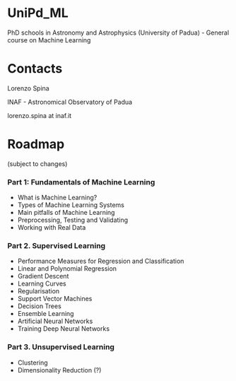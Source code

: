 # UniPd_ML
PhD schools in Astronomy and Astrophysics (University of Padua) - General course on Machine Learning

# Contacts
Lorenzo Spina

INAF - Astronomical Observatory of Padua

lorenzo.spina at inaf.it

# Roadmap 
(subject to changes)

### Part 1: Fundamentals of Machine Learning
- What is Machine Learning?
- Types of Machine Learning Systems
- Main pitfalls of Machine Learning
- Preprocessing, Testing and Validating
- Working with Real Data

### Part 2. Supervised Learning
- Performance Measures for Regression and Classification
- Linear and Polynomial Regression
- Gradient Descent 
- Learning Curves
- Regularisation
- Support Vector Machines
- Decision Trees
- Ensemble Learning
- Artificial Neural Networks
- Training Deep Neural Networks

### Part 3. Unsupervised Learning
- Clustering
- Dimensionality Reduction (?)

